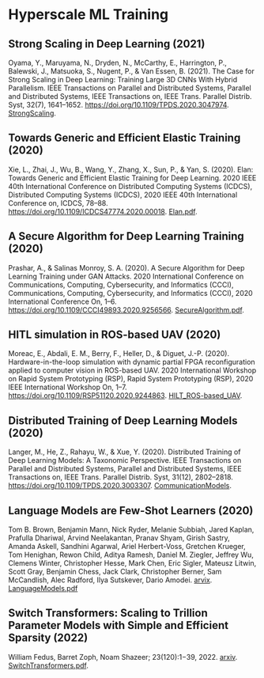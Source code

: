 # Hyperscale ML Training

## Strong Scaling in Deep Learning (2021)

Oyama, Y., Maruyama, N., Dryden, N., McCarthy, E., Harrington, P., Balewski, J., Matsuoka, S., Nugent, P., & Van Essen, B. (2021). The Case for Strong Scaling in Deep Learning: Training Large 3D CNNs With Hybrid Parallelism. IEEE Transactions on Parallel and Distributed Systems, Parallel and Distributed Systems, IEEE Transactions on, IEEE Trans. Parallel Distrib. Syst, 32(7), 1641–1652. https://doi.org/10.1109/TPDS.2020.3047974. [StrongScaling](StrongScaling.pdf).

## Towards Generic and Efficient Elastic Training (2020)

Xie, L., Zhai, J., Wu, B., Wang, Y., Zhang, X., Sun, P., & Yan, S. (2020). Elan: Towards Generic and Efficient Elastic Training for Deep Learning. 2020 IEEE 40th International Conference on Distributed Computing Systems (ICDCS), Distributed Computing Systems (ICDCS), 2020 IEEE 40th International Conference on, ICDCS, 78–88. https://doi.org/10.1109/ICDCS47774.2020.00018. [Elan.pdf](Elan.pdf).

## A Secure Algorithm for Deep Learning Training (2020)

Prashar, A., & Salinas Monroy, S. A. (2020). A Secure Algorithm for Deep Learning Training under GAN Attacks. 2020 International Conference on Communications, Computing, Cybersecurity, and Informatics (CCCI), Communications, Computing, Cybersecurity, and Informatics (CCCI), 2020 International Conference On, 1–6. https://doi.org/10.1109/CCCI49893.2020.9256566. [SecureAlgorithm.pdf](SecureAlgorithm.pdf).

## HITL simulation in ROS-based UAV (2020)

Moreac, E., Abdali, E. M., Berry, F., Heller, D., & Diguet, J.-P. (2020). Hardware-in-the-loop simulation with dynamic partial FPGA reconfiguration applied to computer vision in ROS-based UAV. 2020 International Workshop on Rapid System Prototyping (RSP), Rapid System Prototyping (RSP), 2020 IEEE International Workshop On, 1–7. https://doi.org/10.1109/RSP51120.2020.9244863. [HILT_ROS-based_UAV](HILT_ROS-based_UAV.pdf).

## Distributed Training of Deep Learning Models (2020)

Langer, M., He, Z., Rahayu, W., & Xue, Y. (2020). Distributed Training of Deep Learning Models: A Taxonomic Perspective. IEEE Transactions on Parallel and Distributed Systems, Parallel and Distributed Systems, IEEE Transactions on, IEEE Trans. Parallel Distrib. Syst, 31(12), 2802–2818. https://doi.org/10.1109/TPDS.2020.3003307. [CommunicationModels](CommunicationModels.pdf).

## Language Models are Few-Shot Learners (2020)

Tom B. Brown, Benjamin Mann, Nick Ryder, Melanie Subbiah, Jared Kaplan, Prafulla Dhariwal, Arvind Neelakantan, Pranav Shyam, Girish Sastry, Amanda Askell, Sandhini Agarwal, Ariel Herbert-Voss, Gretchen Krueger, Tom Henighan, Rewon Child, Aditya Ramesh, Daniel M. Ziegler, Jeffrey Wu, Clemens Winter, Christopher Hesse, Mark Chen, Eric Sigler, Mateusz Litwin, Scott Gray, Benjamin Chess, Jack Clark, Christopher Berner, Sam McCandlish, Alec Radford, Ilya Sutskever, Dario Amodei. [arvix](https://arxiv.org/abs/2005.14165). [LanguageModels.pdf](LanguageModels.pdf)

## Switch Transformers: Scaling to Trillion Parameter Models with Simple and Efficient Sparsity (2022)

William Fedus, Barret Zoph, Noam Shazeer; 23(120):1−39, 2022. [arxiv](https://arxiv.org/pdf/2101.03961.pdf). [SwitchTransformers.pdf](SwitchTransformers.pdf).
